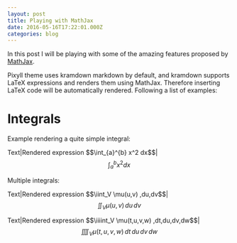 ```yaml
---
layout: post
title: Playing with MathJax
date: 2016-05-16T17:22:01.000Z
categories: blog
---
```


In this post I will be playing with some of the amazing features proposed by [MathJax][mathjax-site].

Pixyll theme uses kramdown markdown by default, and kramdown supports LaTeX expressions and renders them using MathJax. Therefore inserting LaTeX code will be automatically rendered.
Following a list of examples:

# Integrals

Example rendering a quite simple integral:

Text|Rendered expression
\$\$\int_{a}^{b} x^2 dx\$\$|$$\int_{a}^{b} x^2 dx$$

Multiple integrals:

Text|Rendered expression
\$\$\iint_V \mu(u,v) \,du\,dv\$\$|$$\iint_V \mu(u,v) \,du\,dv$$

Text|Rendered expression
\$\$\iiiint_V \mu(t,u,v,w) \,dt\,du\,dv\,dw\$\$|$$\iiiint_V \mu(t,u,v,w) \,dt\,du\,dv\,dw$$


[mathjax-site]: https://www.mathjax.org/
